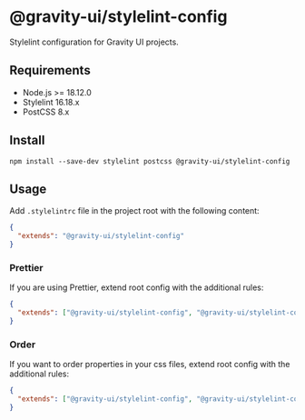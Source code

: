 # @gravity-ui/stylelint-config

Stylelint configuration for Gravity UI projects.

## Requirements

- Node.js >= 18.12.0
- Stylelint 16.18.x
- PostCSS 8.x

## Install

```
npm install --save-dev stylelint postcss @gravity-ui/stylelint-config
```

## Usage

Add `.stylelintrc` file in the project root with the following content:

```json
{
  "extends": "@gravity-ui/stylelint-config"
}
```

### Prettier

If you are using Prettier, extend root config with the additional rules:

```json
{
  "extends": ["@gravity-ui/stylelint-config", "@gravity-ui/stylelint-config/prettier"]
}
```

### Order

If you want to order properties in your css files, extend root config with the additional rules:

```json
{
  "extends": ["@gravity-ui/stylelint-config", "@gravity-ui/stylelint-config/order"]
}
```
